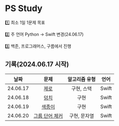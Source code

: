 # PS Study

1️⃣ 최소 1일 1문제 목표

2️⃣ 주 언어 Python -> Swift 변경(24.06.17)

3️⃣ 백준, 프로그래머스, 구름에서 진행

## 기록(2024.06.17 시작)
|날짜|문제|알고리즘 유형|언어|                              
|:---:|:------:|:------:|:----:|
|24.06.17|[제로](https://www.acmicpc.net/problem/10773)|구현, 스택|Swift|
|24.06.18|[덩치](https://www.acmicpc.net/problem/7568)|구현|Swift|
|24.06.19|[색종이](https://www.acmicpc.net/problem/2563)|구현|Swift|
|24.06.20|[그룹 단어 체커](https://www.acmicpc.net/problem/1316)|구현, 문자열|Swift|
